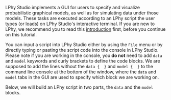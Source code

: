 
LPhy Studio implements a GUI for users to specify and visualize
probabilistic graphical models, as well as for simulating data 
under those models.
These tasks are executed according to an LPhy script the user types
(or loads) on LPhy Studio's interactive terminal.
If you are new to LPhy, we recommend you to read this [introduction](https://linguaphylo.github.io/about/) first, 
before you continue on this tutorial. 

You can input a script into LPhy Studio either by using the `File` menu 
or by directly typing or pasting the script code into the console in LPhy Studio.
Please note if you are working in the console, 
you __do not__ need to add `data` and `model` keywords and curly brackets to define the code blocks.
We are supposed to add the lines without the `data {  }` and `model {  }` to the command line console 
at the bottom of the window, where the `data` and `model` tabs in the GUI are used to specify 
which block we are working on.

Below, we will build an LPhy script in two parts, the `data` and
the `model` blocks.
